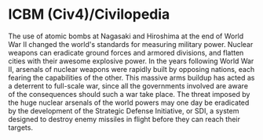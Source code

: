 # ICBM (Civ4)/Civilopedia

The use of atomic bombs at Nagasaki and Hiroshima at the end of World War II changed the world's standards for measuring military power. Nuclear weapons can eradicate ground forces and armored divisions, and flatten cities with their awesome explosive power. In the years following World War II, arsenals of nuclear weapons were rapidly built by opposing nations, each fearing the capabilities of the other. This massive arms buildup has acted as a deterrent to full-scale war, since all the governments involved are aware of the consequences should such a war take place. The threat imposed by the huge nuclear arsenals of the world powers may one day be eradicated by the development of the Strategic Defense Initiative, or SDI, a system designed to destroy enemy missiles in flight before they can reach their targets.